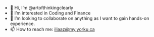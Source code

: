 - 👋 Hi, I’m @artofthinkingclearly
- 👀 I’m interested in Coding and Finance
- 💞️ I’m looking to collaborate on anything as I want to gain hands-on experience.
- 📫 How to reach me: iliaaz@my.yorku.ca

<!---
artofthinkingclearly/artofthinkingclearly is a ✨ special ✨ repository because its `README.md` (this file) appears on your GitHub profile.
You can click the Preview link to take a look at your changes.
--->
